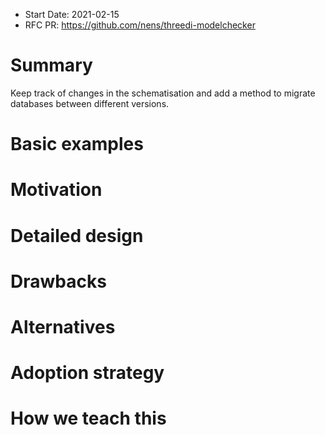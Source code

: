 - Start Date: 2021-02-15
- RFC PR: https://github.com/nens/threedi-modelchecker

# Summary

Keep track of changes in the schematisation and add a method to migrate
databases between different versions.

# Basic examples

# Motivation

# Detailed design

# Drawbacks

# Alternatives

# Adoption strategy

# How we teach this
